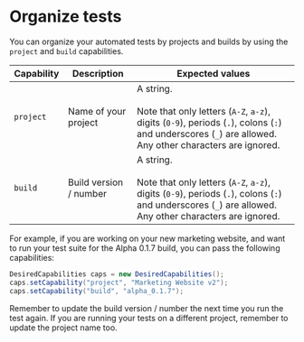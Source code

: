 # Organize tests

You can organize your automated tests by projects and builds by using the `project` and `build` capabilities.

| Capability | Description | Expected values |
| ---------- | ----------- | --------------- |
| `project`  | Name of your project | A string. <br/><br/> Note that only letters (`A-Z`, `a-z`), digits (`0-9`), periods (`.`), colons (`:`) and underscores (`_`) are allowed. Any other characters are ignored. |
| `build`  | Build version / number | A string. <br/><br/> Note that only letters (`A-Z`, `a-z`), digits (`0-9`), periods (`.`), colons (`:`) and underscores (`_`) are allowed. Any other characters are ignored. |

For example, if you are working on your new marketing website, and want to run your test suite for the Alpha 0.1.7 build, you can pass the following capabilities:

```java
DesiredCapabilities caps = new DesiredCapabilities();
caps.setCapability("project", "Marketing Website v2");
caps.setCapability("build", "alpha_0.1.7");
```

Remember to update the build version / number the next time you run the test again. If you are running your tests on a different project, remember to update the project name too.
